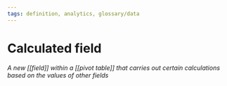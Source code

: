 ```yaml
---
tags: definition, analytics, glossary/data
---
```

#  Calculated field
*A new [[field]] within a [[pivot table]] that carries out certain calculations based on the values of other fields*